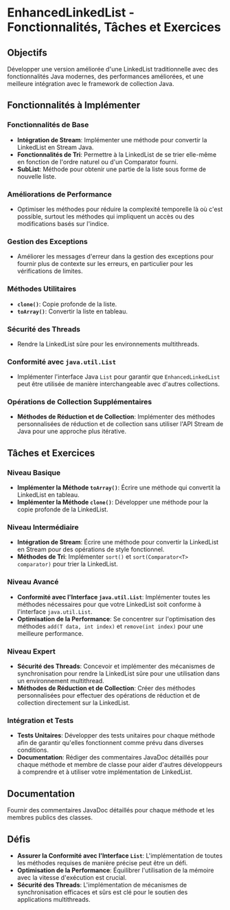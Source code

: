 # EnhancedLinkedList - Fonctionnalités, Tâches et Exercices

## Objectifs
Développer une version améliorée d'une LinkedList traditionnelle avec des fonctionnalités Java modernes, des performances améliorées, et une meilleure intégration avec le framework de collection Java.

## Fonctionnalités à Implémenter

### Fonctionnalités de Base
- **Intégration de Stream**: Implémenter une méthode pour convertir la LinkedList en Stream Java.
- **Fonctionnalités de Tri**: Permettre à la LinkedList de se trier elle-même en fonction de l'ordre naturel ou d'un Comparator fourni.
- **SubList**: Méthode pour obtenir une partie de la liste sous forme de nouvelle liste.

### Améliorations de Performance
- Optimiser les méthodes pour réduire la complexité temporelle là où c'est possible, surtout les méthodes qui impliquent un accès ou des modifications basés sur l'indice.

### Gestion des Exceptions
- Améliorer les messages d'erreur dans la gestion des exceptions pour fournir plus de contexte sur les erreurs, en particulier pour les vérifications de limites.

### Méthodes Utilitaires
- **`clone()`**: Copie profonde de la liste.
- **`toArray()`**: Convertir la liste en tableau.

### Sécurité des Threads
- Rendre la LinkedList sûre pour les environnements multithreads.

### Conformité avec `java.util.List`
- Implémenter l'interface Java `List` pour garantir que `EnhancedLinkedList` peut être utilisée de manière interchangeable avec d'autres collections.

### Opérations de Collection Supplémentaires
- **Méthodes de Réduction et de Collection**: Implémenter des méthodes personnalisées de réduction et de collection sans utiliser l'API Stream de Java pour une approche plus itérative.

## Tâches et Exercices

### Niveau Basique
- **Implémenter la Méthode `toArray()`**: Écrire une méthode qui convertit la LinkedList en tableau.
- **Implémenter la Méthode `clone()`**: Développer une méthode pour la copie profonde de la LinkedList.

### Niveau Intermédiaire
- **Intégration de Stream**: Écrire une méthode pour convertir la LinkedList en Stream pour des opérations de style fonctionnel.
- **Méthodes de Tri**: Implémenter `sort()` et `sort(Comparator<T> comparator)` pour trier la LinkedList.

### Niveau Avancé
- **Conformité avec l'Interface `java.util.List`**: Implémenter toutes les méthodes nécessaires pour que votre LinkedList soit conforme à l'interface `java.util.List`.
- **Optimisation de la Performance**: Se concentrer sur l'optimisation des méthodes `add(T data, int index)` et `remove(int index)` pour une meilleure performance.

### Niveau Expert
- **Sécurité des Threads**: Concevoir et implémenter des mécanismes de synchronisation pour rendre la LinkedList sûre pour une utilisation dans un environnement multithread.
- **Méthodes de Réduction et de Collection**: Créer des méthodes personnalisées pour effectuer des opérations de réduction et de collection directement sur la LinkedList.

### Intégration et Tests
- **Tests Unitaires**: Développer des tests unitaires pour chaque méthode afin de garantir qu'elles fonctionnent comme prévu dans diverses conditions.
- **Documentation**: Rédiger des commentaires JavaDoc détaillés pour chaque méthode et membre de classe pour aider d'autres développeurs à comprendre et à utiliser votre implémentation de LinkedList.

## Documentation
Fournir des commentaires JavaDoc détaillés pour chaque méthode et les membres publics des classes.

## Défis
- **Assurer la Conformité avec l'Interface `List`**: L'implémentation de toutes les méthodes requises de manière précise peut être un défi.
- **Optimisation de la Performance**: Équilibrer l'utilisation de la mémoire avec la vitesse d'exécution est crucial.
- **Sécurité des Threads**: L'implémentation de mécanismes de synchronisation efficaces et sûrs est clé pour le soutien des applications multithreads.
